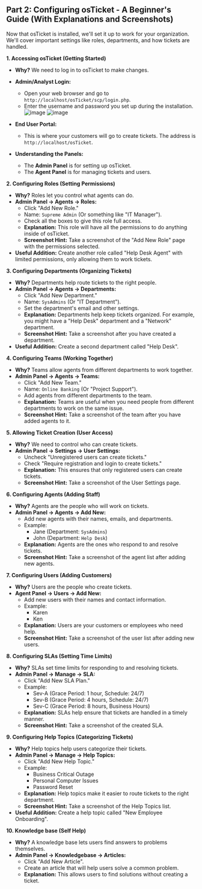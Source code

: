 ## Part 2: Configuring osTicket - A Beginner's Guide (With Explanations and Screenshots)

Now that osTicket is installed, we'll set it up to work for your organization. We'll cover important settings like roles, departments, and how tickets are handled.

**1. Accessing osTicket (Getting Started)**

* **Why?** We need to log in to osTicket to make changes.
* **Admin/Analyst Login:**
    * Open your web browser and go to `http://localhost/osTicket/scp/login.php`.
    * Enter the username and password you set up during the installation.
   ![image](https://github.com/user-attachments/assets/7e02c746-1678-4eaa-a794-4242a9e594fb)
    ![image](https://github.com/user-attachments/assets/e1b0976b-b820-4939-9d42-223cdbfcdfa9)

* **End User Portal:**
    * This is where your customers will go to create tickets. The address is `http://localhost/osTicket`.
* **Understanding the Panels:**
    * The **Admin Panel** is for setting up osTicket.
    * The **Agent Panel** is for managing tickets and users.

**2. Configuring Roles (Setting Permissions)**

* **Why?** Roles let you control what agents can do.
* **Admin Panel -> Agents -> Roles:**
    * Click "Add New Role."
    * Name: `Supreme Admin` (Or something like "IT Manager").
    * Check all the boxes to give this role full access.
    * **Explanation:** This role will have all the permissions to do anything inside of osTicket.
    * **Screenshot Hint:** Take a screenshot of the "Add New Role" page with the permissions selected.
* **Useful Addition:** Create another role called "Help Desk Agent" with limited permissions, only allowing them to work tickets.

**3. Configuring Departments (Organizing Tickets)**

* **Why?** Departments help route tickets to the right people.
* **Admin Panel -> Agents -> Departments:**
    * Click "Add New Department."
    * Name: `SysAdmins` (Or "IT Department").
    * Set the department's email and other settings.
    * **Explanation:** Departments help keep tickets organized. For example, you might have a "Help Desk" department and a "Network" department.
    * **Screenshot Hint:** Take a screenshot after you have created a department.
* **Useful Addition:** Create a second department called "Help Desk".

**4. Configuring Teams (Working Together)**

* **Why?** Teams allow agents from different departments to work together.
* **Admin Panel -> Agents -> Teams:**
    * Click "Add New Team."
    * Name: `Online Banking` (Or "Project Support").
    * Add agents from different departments to the team.
    * **Explanation:** Teams are useful when you need people from different departments to work on the same issue.
    * **Screenshot Hint:** Take a screenshot of the team after you have added agents to it.

**5. Allowing Ticket Creation (User Access)**

* **Why?** We need to control who can create tickets.
* **Admin Panel -> Settings -> User Settings:**
    * Uncheck "Unregistered users can create tickets."
    * Check "Require registration and login to create tickets."
    * **Explanation:** This ensures that only registered users can create tickets.
    * **Screenshot Hint:** Take a screenshot of the User Settings page.

**6. Configuring Agents (Adding Staff)**

* **Why?** Agents are the people who will work on tickets.
* **Admin Panel -> Agents -> Add New:**
    * Add new agents with their names, emails, and departments.
    * Example:
        * Jane (Department: `SysAdmins`)
        * John (Department: `Help Desk`)
    * **Explanation:** Agents are the ones who respond to and resolve tickets.
    * **Screenshot Hint:** Take a screenshot of the agent list after adding new agents.

**7. Configuring Users (Adding Customers)**

* **Why?** Users are the people who create tickets.
* **Agent Panel -> Users -> Add New:**
    * Add new users with their names and contact information.
    * Example:
        * Karen
        * Ken
    * **Explanation:** Users are your customers or employees who need help.
    * **Screenshot Hint:** Take a screenshot of the user list after adding new users.

**8. Configuring SLAs (Setting Time Limits)**

* **Why?** SLAs set time limits for responding to and resolving tickets.
* **Admin Panel -> Manage -> SLA:**
    * Click "Add New SLA Plan."
    * Example:
        * Sev-A (Grace Period: 1 hour, Schedule: 24/7)
        * Sev-B (Grace Period: 4 hours, Schedule: 24/7)
        * Sev-C (Grace Period: 8 hours, Business Hours)
    * **Explanation:** SLAs help ensure that tickets are handled in a timely manner.
    * **Screenshot Hint:** Take a screenshot of the created SLA.

**9. Configuring Help Topics (Categorizing Tickets)**

* **Why?** Help topics help users categorize their tickets.
* **Admin Panel -> Manage -> Help Topics:**
    * Click "Add New Help Topic."
    * Example:
        * Business Critical Outage
        * Personal Computer Issues
        * Password Reset
    * **Explanation:** Help topics make it easier to route tickets to the right department.
    * **Screenshot Hint:** Take a screenshot of the Help Topics list.
* **Useful Addition:** Create a help topic called "New Employee Onboarding".

**10. Knowledge base (Self Help)**

* **Why?** A knowledge base lets users find answers to problems themselves.
* **Admin Panel -> Knowledgebase -> Articles:**
    * Click "Add New Article".
    * Create an article that will help users solve a common problem.
    * **Explanation:** This allows users to find solutions without creating a ticket.

